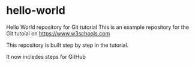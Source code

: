 # hello-world
Hello World repository for Git tutorial
This is an example repository for the Git tutoial on https://www.w3schools.com

This repository is built step by step in the tutorial.

It now incledes steps for GitHub
